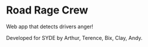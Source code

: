 Road Rage Crew
=======

Web app that detects drivers anger!

Developed for SYDE by Arthur, Terence, Bix, Clay, Andy.

